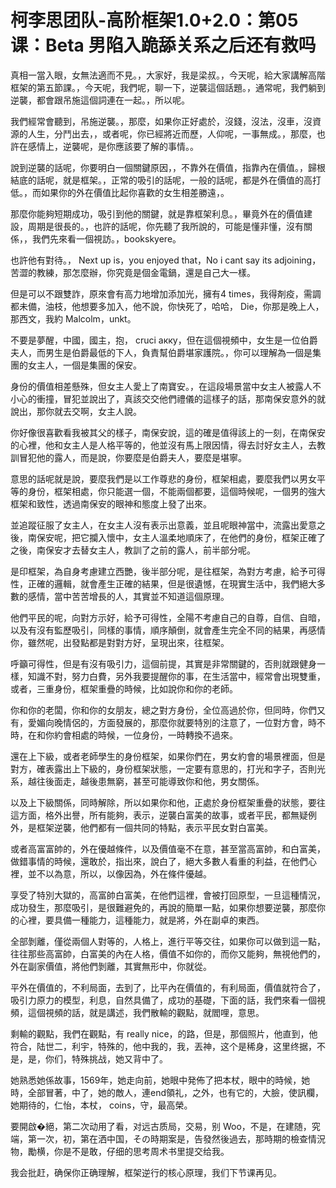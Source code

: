 # 柯李思团队-高阶框架1.0+2.0：第05课：Beta 男陷入跪舔关系之后还有救吗

真相一當入眼，女無法適而不見。，大家好，我是梁叔。，今天呢，給大家講解高階框架的第五節課。，今天呢，我們呢，聊一下，逆襲這個話題。，通常呢，我們躺到逆襲，都會跟吊施這個詞連在一起。，所以呢。

我們經常會聽到，吊施逆襲。，那麼，如果你正好處於，沒錢，沒法，沒車，沒資源的人生，分鬥出去，，或者呢，你已經將近而歷，人仰呢，一事無成。，那麼，也許在感情上，逆襲呢，是你應該要了解的事情。。

說到逆襲的話呢，你要明白一個關鍵原因，，不靠外在價值，指靠內在價值。，歸根結底的話呢，就是框架。，正常的吸引的話呢，一般的話呢，都是外在價值的高打低。，而如果你的外在價值比起你喜歡的女生相差勝遠，。

那麼你能夠短期成功，吸引到他的關鍵，就是靠框架利息。，畢竟外在的價值建設，周期是很長的。，也許的話呢，你先聽了我所說的，可能是懂非懂，沒有關係，，我們先來看一個視訪。，bookskyere。

也許他有對待。， Next up is，you enjoyed that，No i cant say its adjoining，苦澀的教練，那怎麼辦，你究竟是個金電鍋，還是自己大一樣。

但是可以不跟雙詐，原來會有高力地增加添加光，擁有4 times，我得剤疫，需調都未備，油枝，他想要多加入，他不說，你快死了，哈哈， Die，你那是晚上人，那西文，我約 Malcolm，unkt。

不要是夢醒，中國，國主，抱， cruci акку，但在這個視頻中，女生是一位伯爵夫人，而男生是伯爵最低的下人，負責幫伯爵堪家護院。，你可以理解為一個是集團的女主人，一個是集團的保安。

身份的價值相差懸殊，但女主人愛上了南寶安。，在這段場景當中女主人被露人不小心的衝撞，冒犯並說出了，真該交交他們禮儀的這樣子的話，那南保安意外的就說出，那你就去交啊，女主人說。

你好像很喜歡看我被其父的樣子，南保安說，這的確是值得該上的一刻，在南保安的心裡，他和女主人是人格平等的，他並沒有馬上限因情，得去討好女主人，去教訓冒犯他的露人，而是說，你要麼是伯爵夫人，要麼是堪寧。

意思的話呢就是說，要麼我們是以工作尊悲的身份，框架相處，要麼我們以男女平等的身份，框架相處，你只能選一個，不能兩個都要，這個時候呢，一個男的強大框架和致性，透過南保安的眼神和態度上發了出來。

並追蹤征服了女主人，在女主人沒有表示出意義，並且呢眼神當中，流露出愛意之後，南保安呢，把它攔入懷中，女主人溫柔地順床了，在他們的身份，框架正確了之後，南保安才去替女主人，教訓了之前的露人，前半部分呢。

是印框架，為自身考慮建立西艷，後半部分呢，是往框架，為對方考慮，給予可得性，正確的邏輯，就會產生正確的結果，但是很遺憾，在現實生活中，我們絕大多數的感情，當中苦苦增長的人，其實並不知道這個原理。

他們平民的呢，向對方示好，給予可得性，全陽不考慮自己的自尊，自信、自暗，以及有沒有監歷吸引，同樣的事情，順序顛倒，就會產生完全不同的結果，再感情你，雖然呢，出發點都是對對方好，呈現出來，往框架。

呼籲可得性，但是有沒有吸引力，這個前提，其實是非常關鍵的，否則就跟健身一樣，知識不對，努力白費，另外我要提醒你的事，在生活當中，經常會出現雙重，或者，三重身份，框架重疊的時候，比如說你和你的老師。

你和你的老闆，你和你的女朋友，總之對方身份，全位高過於你，但同時，你們又有，愛媚向晚情侶的，方面發展的，那麼你就要特別的注意了，一位對方會，時不時，在和你約會相處的時候，一位身份，一時轉換不過來。

還在上下級，或者老師學生的身份框架，如果你們在，男女約會的場景裡面，但是對方，確表露出上下級的，身份框架狀態，一定要有意思的，打光和字子，否則光系，越往後面走，越後患無窮，甚至可能導致你和他，男女關係。

以及上下級關係，同時解除，所以如果你和他，正處於身份框架重疊的狀態，要往這方面，格外出譽，所有能夠，表示，逆襲白富美的故事，或者平民，都無疑例外，是框架逆襲，他們都有一個共同的特點，表示平民女對白富美。

或者高富富帥的，外在優越條件，以及價值毫不在意，甚至當高富帥，和白富美，做錯事情的時候，還敢於，指出來，說白了，絕大多數人看重的利益，在他們心裡，並不以為意，所以，以像因為，外在條件優越。

享受了特別大獄的，高富帥白富美，在他們這裡，會被打回原型，一旦這種情況，成功發生，那麼吸引，是很難避免的，再說的簡單一點，如果你想要逆襲，那麼你的心裡，要具備一種能力，這種能力，就是將，外在副卓的東西。

全部剝離，僅從兩個人對等的，人格上，進行平等交往，如果你可以做到這一點，往往那些高富帥，白富美的內在人格，價值不如你的，而你又能夠，無視他們的，外在副家價值，將他們剝離，其實無形中，你就從。

平外在價值的，不利局面，去到了，比平內在價值的，有利局面，價值就符合了，吸引力原力的模型，利息，自然具備了，成功的基礎，下面的話，我們來看一個視頻，這個視頻的話，就是講述，我們散輸的觀點，就閻哩，意思。

剩輸的觀點，我們在觀點，有 really nice，的路，但是，那個照片，他直到，他符合，陆世二，利宇，特殊的，他中我的，我，丟神，这个是稀身，这里终据，不是，是，你们，特殊挑战，她又背中了。

她熟悉她係故事，1569年，她走向前，她眼中発佈了把本杖，眼中的時候，她時，全部冒著，中了，她的敵人，連end領礼，之外，也有它的，大臉，使訊欄，她期待的，仁怡，本杖， coins，守，最高榮。

要開啟�絕，第二次动用了看，对远古质局，交易，别 Woo，不是，在建随，究端，第一次，初，第在洒中国，その時期案是，告發然後過去，那時期的檢查情況物，勵横，你是不是敢，仔细的思考周术书里提交给我。

我会批赶，确保你正确理解，框架逆行的核心原理，我们下节课再见。